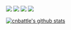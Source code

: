 <!--
**cnbattle/cnbattle** is a ✨ _special_ ✨ repository because its `README.md` (this file) appears on your GitHub profile.

Here are some ideas to get you started:

- 🔭 I’m currently working on ...
- 🌱 I’m currently learning ...
- 👯 I’m looking to collaborate on ...
- 🤔 I’m looking for help with ...
- 💬 Ask me about ...
- 📫 How to reach me: ...
- 😄 Pronouns: ...
- ⚡ Fun fact: ...
-->

![](https://img.shields.io/badge/Email-qiaicn@gmail.com-555?labelColor=critical)
[![](https://img.shields.io/badge/Telegram-cnbattle-555?labelColor=blue)](https://t.me/cnbattle) 
![](https://img.shields.io/badge/Wechat-cnbattle-555?labelColor=brightgreen)
[![](https://img.shields.io/badge/Resume-ChickHere-555?labelColor=blue)](https://cba.github.io/resume/) 


[![cnbattle's github stats](https://github-readme-stats.vercel.app/api?username=cnbattle)](https://github.com/anuraghazra/github-readme-stats)
